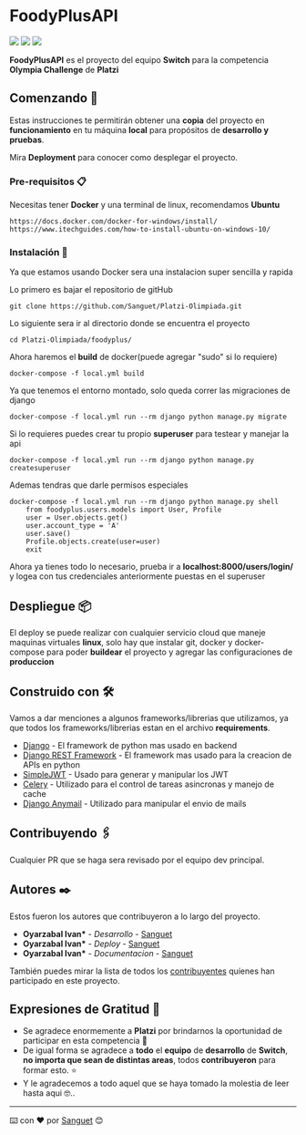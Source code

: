 # FoodyPlusAPI

![](https://img.shields.io/github/forks/Sanguet/Platzi-Olimpiada) ![](https://img.shields.io/github/commit-activity/w/Sanguet/Platzi-Olimpiada) ![](https://img.shields.io/github/last-commit/Sanguet/Platzi-Olimpiada)

**FoodyPlusAPI** es el proyecto del equipo **Switch** para la competencia **Olympia Challenge** de **Platzi**

## Comenzando 🚀

Estas instrucciones te permitirán obtener una **copia** del proyecto en **funcionamiento** en tu máquina **local** para propósitos de **desarrollo y pruebas**.

Mira **Deployment** para conocer como desplegar el proyecto.

### Pre-requisitos 📋

Necesitas tener **Docker** y una terminal de linux, recomendamos **Ubuntu**

```
https://docs.docker.com/docker-for-windows/install/
https://www.itechguides.com/how-to-install-ubuntu-on-windows-10/
```

### Instalación 🔧

Ya que estamos usando Docker sera una instalacion super sencilla y rapida

Lo primero es bajar el repositorio de gitHub

```
git clone https://github.com/Sanguet/Platzi-Olimpiada.git
```

Lo siguiente sera ir al directorio donde se encuentra el proyecto

```
cd Platzi-Olimpiada/foodyplus/
```

Ahora haremos el **build** de docker(puede agregar "sudo" si lo requiere)

```
docker-compose -f local.yml build
```

Ya que tenemos el entorno montado, solo queda correr las migraciones de django

```
docker-compose -f local.yml run --rm django python manage.py migrate
```

Si lo requieres puedes crear tu propio **superuser** para testear y manejar la api

```
docker-compose -f local.yml run --rm django python manage.py createsuperuser
```

Ademas tendras que darle permisos especiales

```
docker-compose -f local.yml run --rm django python manage.py shell
	from foodyplus.users.models import User, Profile
	user = User.objects.get()
	user.account_type = 'A'
	user.save()
	Profile.objects.create(user=user)
	exit
```

Ahora ya tienes todo lo necesario, prueba ir a **localhost:8000/users/login/** y logea con tus credenciales anteriormente puestas en el superuser

## Despliegue 📦

El deploy se puede realizar con cualquier servicio cloud que maneje maquinas virtuales **linux**, solo hay que instalar git, docker y docker-compose para poder **buildear** el proyecto y agregar las configuraciones de **produccion**

## Construido con 🛠️

Vamos a dar menciones a algunos frameworks/librerias que utilizamos, ya que todos los frameworks/librerias estan en el archivo **requirements**.

- [Django](https://www.djangoproject.com/) - El framework de python mas usado en backend
- [Django REST Framework](https://www.django-rest-framework.org/) - El framework mas usado para la creacion de APIs en python
- [SimpleJWT](https://github.com/SimpleJWT/django-rest-framework-simplejwt) - Usado para generar y manipular los JWT
- [Celery](https://github.com/celery/celery/) - Utilizado para el control de tareas asincronas y manejo de cache
- [Django Anymail](https://github.com/anymail/django-anymail) - Utilizado para manipular el envio de mails

## Contribuyendo 🖇️

Cualquier PR que se haga sera revisado por el equipo dev principal.

## Autores ✒️

Estos fueron los autores que contribuyeron a lo largo del proyecto.

- **Oyarzabal Ivan\*** - _Desarrollo_ - [Sanguet](https://github.com/Sanguet)
- **Oyarzabal Ivan\*** - _Deploy_ - [Sanguet](https://github.com/Sanguet)
- **Oyarzabal Ivan\*** - _Documentacion_ - [Sanguet](https://github.com/Sanguet)

También puedes mirar la lista de todos los [contribuyentes](https://github.com/Sanguet/Platzi-Olimpiada/blob/master/foodyplus/CONTRIBUTORS.txt) quíenes han participado en este proyecto.

## Expresiones de Gratitud 🎁

- Se agradece enormemente a **Platzi** por brindarnos la oportunidad de participar en esta competencia 📢
- De igual forma se agradece a **todo** el **equipo** de **desarrollo** de **Switch**, **no importa que sean de distintas areas**, todos **contribuyeron** para formar esto. ⭐️
- Y le agradecemos a todo aquel que se haya tomado la molestia de leer hasta aqui 🤓..

---

⌨️ con ❤️ por [Sanguet](https://github.com/Sanguet) 😊
